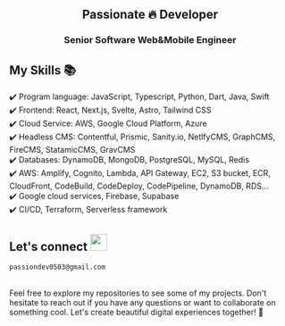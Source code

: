 <h2 align="center"> Passionate 🔥 Developer </h2> 
<h3 align="center"> Senior Software Web&Mobile Engineer </h3>

## My Skills 📚

✔️ Program language: JavaScript, Typescript, Python, Dart, Java, Swift \
✔️ Frontend: React, Next.js, Svelte, Astro, Tailwind CSS \
✔️ Cloud Service: AWS, Google Cloud Platform, Azure \
✔️ Headless CMS: Contentful, Prismic, Sanity.io, NetlfyCMS, GraphCMS, FireCMS, StatamicCMS, GravCMS \
✔️ Databases: DynamoDB, MongoDB, PostgreSQL, MySQL, Redis \
✔️ AWS: Amplify, Cognito, Lambda, API Gateway, EC2, S3 bucket, ECR, CloudFront, CodeBuild, CodeDeploy, CodePipeline, DynamoDB, RDS… \
✔️ Google cloud services, Firebase, Supabase \
✔️ CI/CD, Terraform, Serverless framework

## Let's connect <a href="mailto:cristiansirbu4@gmail.com"><img width="30px" src="https://upload.wikimedia.org/wikipedia/commons/7/7e/Gmail_icon_%282020%29.svg"/></a>

    passiondev0503@gmail.com

<br/>
Feel free to explore my repositories to see some of my projects. Don't hesitate to reach out if you have any questions or want to collaborate on something cool. Let's create beautiful digital experiences together! 🚀
